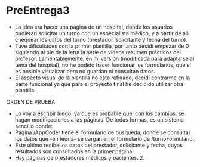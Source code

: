 # PreEntrega3

- La idea era hacer una página de un hospital, donde los usuarios pudieran solicitar un turno con un especialista médico, y a partir de allí chequear los datos del turno (prestador, solicitante y fecha del turno).
- Tuve dificultades con la primer plantilla, por tanto decidí empezar de 0 siguiendo al pie de la letra la serie de videos resumen prácticos del profesor. Lamentablemente, en mi versión (modificada para adaptarse al tema del hospital), no he podido hacer funcionar los formularios, que sí es posible visualizar pero no guardan ni consultan datos.
- El aspecto visual de la plantilla no esta refinado, decidí centrarme en la parte funcional ya que para el proyecto final he decidido utilizar otra plantilla.

ORDEN DE PRUEBA
- Lo voy a escribir luego, ya que es probable que, con los cambios, se hagan modificaciones a las páginas. De todas formas, es un sistema sencillo donde:
- Página /AppCoder tiene el formulario de búsqueda, donde se consultal los datos que -en teoría- se cargan en el formulario de /turnoFormulario.
- Este último recibe los datos del prestador, solicitante y fecha, cuyos resultados son consultados en la primer página.
- Hay páginas de prestadores médicos y pacientes. 2.
